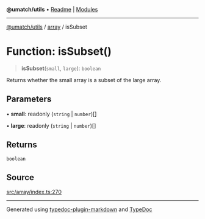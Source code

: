 **@umatch/utils** • [Readme](../../index.md) \| [Modules](../../modules.md)

***

[@umatch/utils](../../modules.md) / [array](../index.md) / isSubset

# Function: isSubset()

> **isSubset**(`small`, `large`): `boolean`

Returns whether the small array is a subset of the large array.

## Parameters

• **small**: readonly (`string` \| `number`)[]

• **large**: readonly (`string` \| `number`)[]

## Returns

`boolean`

## Source

[src/array/index.ts:270](https://github.com/umatch-oficial/utils/blob/c6d91fc/src/array/index.ts#L270)

***

Generated using [typedoc-plugin-markdown](https://www.npmjs.com/package/typedoc-plugin-markdown) and [TypeDoc](https://typedoc.org/)
